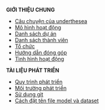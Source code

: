 **GIỚI THIỆU CHUNG**

* [Câu chuyện của underthesea](https://github.com/undertheseanlp/underthesea/wiki/Câu-chuyện-của-underthesea)
* [Mô hình hoạt động](https://github.com/undertheseanlp/underthesea/wiki/Mô-hình-hoạt-động)
* [Danh sách dự án](https://github.com/undertheseanlp/underthesea/wiki/Danh-sách-dự-án)
* [Danh sách thành viên](https://github.com/undertheseanlp/underthesea/wiki/Danh-sách-thành-viên)
* [Tổ chức](https://github.com/undertheseanlp/underthesea/wiki/Tổ-chức)
* [Hướng dẫn đóng góp](https://github.com/undertheseanlp/underthesea/wiki/Hướng-dẫn-đóng-góp)
* [Tình hình hoạt động](https://github.com/undertheseanlp/underthesea/wiki/Tình-hình-hoạt-động)

**TÀI LIỆU PHÁT TRIỂN**

* [Quy trình phát triển](https://github.com/undertheseanlp/underthesea/wiki/Quy-trình-phát-triển)
* [Môi trường phát triển](https://github.com/undertheseanlp/underthesea/wiki/Môi-trường-phát-triển)
* [Sử dụng git](https://github.com/undertheseanlp/underthesea/wiki/Sử-dụng-git)
* [Cách đặt tên file model và dataset](https://github.com/undertheseanlp/underthesea/wiki/Cách-đặt-tên-file-model-và-dataset)
